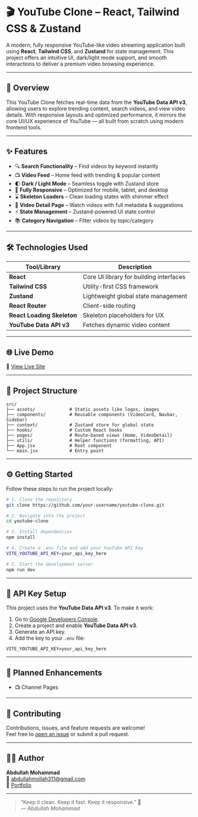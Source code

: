 # 🎬 YouTube Clone – React, Tailwind CSS & Zustand

A modern, fully responsive YouTube-like video streaming application built using **React**, **Tailwind CSS**, and **Zustand** for state management. This project offers an intuitive UI, dark/light mode support, and smooth interactions to deliver a premium video browsing experience.

---

## 📸 Overview

This YouTube Clone fetches real-time data from the **YouTube Data API v3**, allowing users to explore trending content, search videos, and view video details. With responsive layouts and optimized performance, it mirrors the core UI/UX experience of YouTube — all built from scratch using modern frontend tools.

---

## ✨ Features

- 🔍 **Search Functionality** – Find videos by keyword instantly  
- 📺 **Video Feed** – Home feed with trending & popular content  
- 🌓 **Dark / Light Mode** – Seamless toggle with Zustand store  
- 📱 **Fully Responsive** – Optimized for mobile, tablet, and desktop  
- ⌛ **Skeleton Loaders** – Clean loading states with shimmer effect  
- 🎥 **Video Detail Page** – Watch videos with full metadata & suggestions  
- ⚡ **State Management** – Zustand-powered UI state control  
- 📚 **Category Navigation** – Filter videos by topic/category  

---

## 🛠️ Technologies Used

| Tool/Library     | Description                            |
|------------------|----------------------------------------|
| **React**        | Core UI library for building interfaces |
| **Tailwind CSS** | Utility-first CSS framework            |
| **Zustand**      | Lightweight global state management    |
| **React Router** | Client-side routing                    |
| **React Loading Skeleton** | Skeleton placeholders for UX |
| **YouTube Data API v3** | Fetches dynamic video content   |

---

## 🌐 Live Demo

🚀 [View Live Site](https://your-live-site-link.com)

---

## 📁 Project Structure

```
src/
├── assets/             # Static assets like logos, images
├── components/         # Reusable components (VideoCard, Navbar, Sidebar)
├── context/            # Zustand store for global state
├── hooks/              # Custom React hooks
├── pages/              # Route-based views (Home, VideoDetail)
├── utils/              # Helper functions (formatting, API)
├── App.jsx             # Root component
└── main.jsx            # Entry point
```

---

## ⚙️ Getting Started

Follow these steps to run the project locally:

```bash
# 1. Clone the repository
git clone https://github.com/your-username/youtube-clone.git

# 2. Navigate into the project
cd youtube-clone

# 3. Install dependencies
npm install

# 4. Create a .env file and add your YouTube API Key
VITE_YOUTUBE_API_KEY=your_api_key_here

# 5. Start the development server
npm run dev
```

---

## 🔑 API Key Setup

This project uses the **YouTube Data API v3**. To make it work:

1. Go to [Google Developers Console](https://console.developers.google.com/).
2. Create a project and enable **YouTube Data API v3**.
3. Generate an API key.
4. Add the key to your `.env` file:

```env
VITE_YOUTUBE_API_KEY=your_api_key_here
```

---

## 🧠 Planned Enhancements

- 📺 Channel Pages 

---

## 🤝 Contributing

Contributions, issues, and feature requests are welcome!  
Feel free to [open an issue](https://github.com/your-username/youtube-clone/issues) or submit a pull request.

---

## 👨‍💻 Author

**Abdullah Mohammad**  
📧 [abdullahmollah311@gmail.com](mailto:abdullahmollah311@gmail.com)  
🔗 [Portfolio](https://your-portfolio-link.com)

---

> “Keep it clean. Keep it fast. Keep it responsive.” 🚀  
> — *Abdullah Mohammad*
